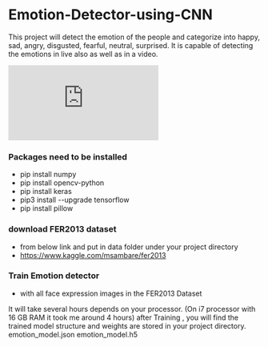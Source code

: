 # Emotion-Detector-using-CNN
This project will detect the emotion of the people and categorize into happy, sad, angry, disgusted, fearful, neutral, surprised. It is capable of detecting the emotions in live also as well as in a video.

![emotion_detection](https://github.com/Manmohan27333/Emotion-Detector-using-CNN/edit/main/README.md)

### Packages need to be installed
- pip install numpy
- pip install opencv-python
- pip install keras
- pip3 install --upgrade tensorflow
- pip install pillow

### download FER2013 dataset
- from below link and put in data folder under your project directory
- https://www.kaggle.com/msambare/fer2013

### Train Emotion detector
- with all face expression images in the FER2013 Dataset

It will take several hours depends on your processor. (On i7 processor with 16 GB RAM it took me around 4 hours)
after Training , you will find the trained model structure and weights are stored in your project directory.
emotion_model.json
emotion_model.h5
